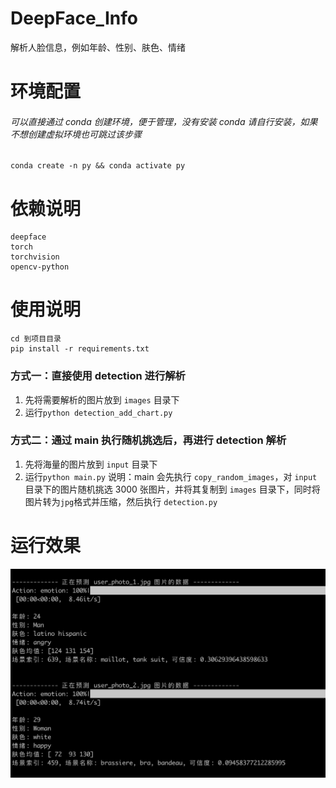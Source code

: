 # DeepFace_Info
解析人脸信息，例如年龄、性别、肤色、情绪

# 环境配置

###### 可以直接通过 conda 创建环境，便于管理，没有安装 conda 请自行安装，如果不想创建虚拟环境也可跳过该步骤
 ```
 conda create -n py && conda activate py
 ```
 # 依赖说明
 ```
deepface
torch 
torchvision
opencv-python
 ```

# 使用说明

```
cd 到项目目录
pip install -r requirements.txt
```

### 方式一：直接使用 detection 进行解析
1. 先将需要解析的图片放到 `images` 目录下
2. 运行`python detection_add_chart.py`

### 方式二：通过 main 执行随机挑选后，再进行 detection 解析
1. 先将海量的图片放到 `input` 目录下
2. 运行`python main.py`
    说明：main 会先执行 `copy_random_images`，对 `input` 目录下的图片随机挑选 3000 张图片，并将其复制到 `images` 目录下，同时将图片转为`jpg`格式并压缩，然后执行 `detection.py`

# 运行效果

![image](./demo.png)

